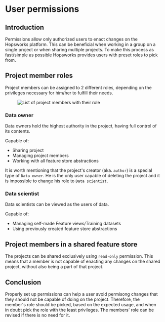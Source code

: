 # User permissions

## Introduction

Permissions allow only authorized users to enact changes on the Hopsworks platform. This can be beneficial when working in a group on a single project or when sharing multiple projects. To make this process as fast/simple as possible Hopsworks provides users with preset roles to pick from.


## Project member roles

Project members can be assigned to 2 different roles, depending on the privileges necessary for him/her to fulfill their needs.

<p align="center">
  <figure>
    <img src="../../../../assets/images/guides/project/members_list.png" alt="List of project members with their role">
  </figure>
</p>

### Data owner

Data owners hold the highest authority in the project, having full control of its contents.

Capable of:
- Sharing project
- Managing project members
- Working with all feature store abstractions

It is worth mentioning that the project's creator (aka. `author`) is a special type of `Data owner`. He is the only user capable of deleting the project and it is impossible to change his role to `Data scientist`.

### Data scientist

Data scientists can be viewed as the users of data.

Capable of:
- Managing self-made Feature views/Training datasets
- Using previously created feature store abstractions


## Project members in a shared feature store

The projects can be shared exclusively using `read-only` permission. This means that a member is not capable of enacting any changes on the shared project, without also being a part of that project.


## Conclusion

Properly set up permissions can help a user avoid permisong changes that they should not be capable of doing on the project. Therefore, the member's role should be picked, based on the expected usage, and when in doubt pick the role with the least privileges. The members' role can be revised if there is no need for it.
